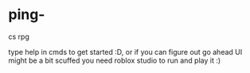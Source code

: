 # ping-
cs rpg


type help in cmds to get started :D, or if you can figure out go ahead
UI might be a bit scuffed
you need roblox studio to run and play it :)

